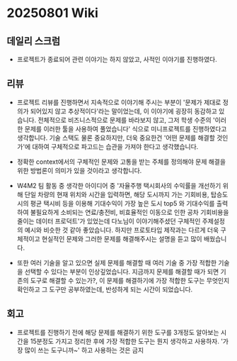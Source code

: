 # 20250801 Wiki

## 데일리 스크럼

- 프로젝트가 종료되어 관련 이야기는 하지 않았고, 사적인 이야기를 진행하였다.

## 리뷰

- 프로젝트 리뷰를 진행하면서 지속적으로 이야기해 주시는 부분이 '문제가 제대로 정의가 되어있지 않고 추상적이다'라는 말이었는데, 이 이야기에 굉장히 동감하고 있습니다. 전체적으로 비즈니스적으로 문제를 바라보지 않고, 그저 학생 수준의 '이러한 문제를 이러한 툴을 사용하여 풀었습니다' 식으로 미니프로젝트를 진행하였다고 생각합니다. 기술 스택도 물론 중요하지만, 더욱 중요한건 '어떤 문제를 해결할 것인가'에 대하여 구체적으로 파고드는 습관을 가져야 한다고 생각했습니다.

- 정확한 context에서의 구체적인 문제와 고통을 받는 주체를 정의해야 문제 해결을 위한 방법론이 의미가 있을 것이라고 생각합니다.

- W4M2 팀 활동 중 생각한 아이디어 중 '자율주행 택시회사의 수익률을 개선하기 위해 단일 차량의 현재 위치와 시간을 입력하면, 해당 도시까지 가는 기회비용, 탑승도시의 평균 택시비 등을 이용해 기대수익이 가장 높은 도시 top5 와 기대수익를 출력하여 불필요하게 소비되는 연료/충전비, 비효율적인 이동으로 인한 공차 기회비용을 줄이는 데이터 프로덕트'가 있었는데 다노님이 이야기해주셨던 구체적인 주제설정의 예시와 비슷한 것 같아 좋았습니다. 하지만 프로토타입 제작과는 다르게 더욱 구체적이고 현실적인 문제와 그러한 문제를 해결해주시는 설명을 듣고 많이 배웠습니다.

- 또한 여러 기술을 알고 있으면 실제 문제를 해결할 때 여러 기술 중 가장 적합한 기술을 선택할 수 있다는 부분이 인상깊었습니다. 지금까지 문제를 해결할 때가 되면 기존의 도구로 해결할 수 있는가?, 이 문제를 해결하기에 가장 적합한 도구는 무엇인지 확인하고 그 도구만 공부하였는데, 반성하게 되는 시간이 되었습니다.

## 회고

- 프로젝트를 진행하기 전에 해당 문제를 해결하기 위한 도구를 3개정도 알아보는 시간을 15분정도 가지고 정리한 후에 가장 적합한 도구는 뭔지 생각하고 사용하자. '가장 많이 쓰는 도구니까~' 하고 사용하는 것은 금지